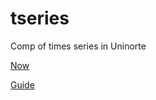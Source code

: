 # tseries
Comp of times series in Uninorte


[Now](https://raw.githack.com/keynes37/tseries/main/clases/Clase05.html)

[Guide](https://raw.githack.com/keynes37/tseries/main/GuiasdeR/Guia5.html)
